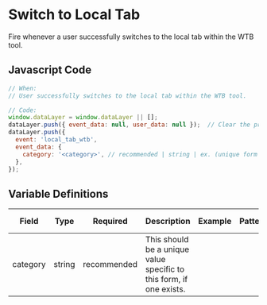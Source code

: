 # Switch to Local Tab

Fire whenever a user successfully switches to the local tab within the WTB tool.

## Javascript Code

```js
// When:
// User successfully switches to the local tab within the WTB tool.

// Code:
window.dataLayer = window.dataLayer || [];
dataLayer.push({ event_data: null, user_data: null });  // Clear the previous event_data object.
dataLayer.push({
  event: 'local_tab_wtb',
  event_data: {
    category: '<category>', // recommended | string | ex. (unique form value, if one exists)
  },
});
```

## Variable Definitions

|Field|Type|Required|Description|Example|Pattern|Min Length|Max Length|Minimum|Maximum|Multiple Of|
| --- | --- | --- | --- | --- | --- | --- | --- | --- | --- | --- |
|category|string|recommended|This should be a unique value specific to this form, if one exists. ||

